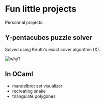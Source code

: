 # Fun little projects

Personnal projects.

## Y-pentacubes puzzle solver

Solved using Knuth's exact cover algorithm (X).

![why?](y-pentacubes/why-puzzle.png)

## In OCaml

- mandelbrot set visualizer
- recreating snake
- triangulate polygones
